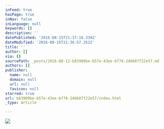 ```yaml
---
inFeed: true
hasPage: true
inNav: false
inLanguage: null
keywords: []
description: ''
datePublished: '2016-08-15T21:37:16.339Z'
dateModified: '2016-08-15T21:36:57.352Z'
title: ''
author: []
via: {}
sourcePath: _posts/2016-08-12-b83909be-b57e-43ee-bf78-246607f22e57.md
authors: []
publisher:
  name: null
  domain: null
  url: null
  favicon: null
starred: true
url: b83909be-b57e-43ee-bf78-246607f22e57/index.html
_type: Article

---
```

![](https://the-grid-user-content.s3-us-west-2.amazonaws.com/38b38656-a799-42da-b71e-86f7c2c5e2a9.jpg)